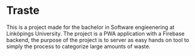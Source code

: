 # Traste
This is a project made for the bachelor in Software engieenering at Linköpings University. The project is a PWA application with a Firebase backend, the purpose of the project is to server as easy hands on tool to simply the process to categorize large amounts of waste.
